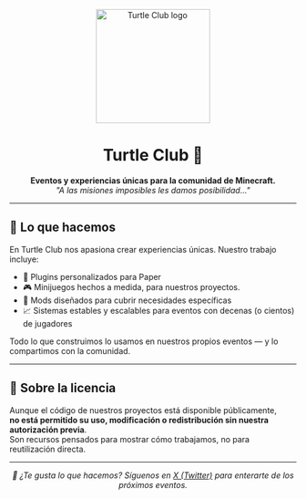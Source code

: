 <p align="center">
  <img src="https://turtleclub.drygo.dev/images/turtle_aboutus.webp" alt="Turtle Club logo" width="200"/>
</p>

<h1 align="center">Turtle Club 🐢</h1>

<p align="center">
  <strong>Eventos y experiencias únicas para la comunidad de Minecraft.</strong><br/>
  <em>"A las misiones imposibles les damos posibilidad..."</em>
</p>

---

## 🔧 Lo que hacemos

En Turtle Club nos apasiona crear experiencias únicas. Nuestro trabajo incluye:

- 🧩 Plugins personalizados para Paper
- 🎮 Minijuegos hechos a medida, para nuestros proyectos.
- 🧪 Mods diseñados para cubrir necesidades específicas
- 📈 Sistemas estables y escalables para eventos con decenas (o cientos) de jugadores

Todo lo que construimos lo usamos en nuestros propios eventos — y lo compartimos con la comunidad.

---

## 🧾 Sobre la licencia

Aunque el código de nuestros proyectos está disponible públicamente,  
**no está permitido su uso, modificación o redistribución sin nuestra autorización previa**.  
Son recursos pensados para mostrar cómo trabajamos, no para reutilización directa.

---

<p align="center"><i>🐢 ¿Te gusta lo que hacemos? Síguenos en <a href="https://x.com/turtleclubmc">X (Twitter)</a> para enterarte de los próximos eventos.</i></p>
